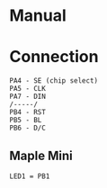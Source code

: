 # Manual


# Connection
```
PA4 - SE (chip select)
PA5 - CLK 
PA7 - DIN
/-----/
PB4 - RST
PB5 - BL
PB6 - D/C
```


## Maple Mini

```
LED1 = PB1 
```
